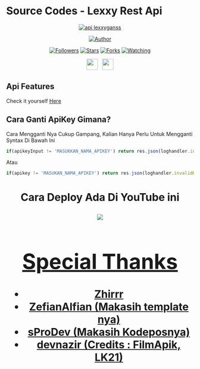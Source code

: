 
 
# Source Codes - Lexxy Rest Api
<p align="center">
<a href="#"><img title="api lexxyganss" src="https://img.shields.io/badge/zeeoneofc Api-blue?colorA=%23ff0000&colorB=%23017e40&style=for-the-badge"></a>
</p>
<p align="center">
<a href="https://github.com/zeeoneofc"><img title="Author" src="https://img.shields.io/badge/Author-Lexxy-orange.svg?style=for-the-badge&logo=github"></a>
</p>
<p align="center">
<a href="https://github.com/lexxygans/followers"><img title="Followers" src="https://img.shields.io/github/followers/lexxygans?color=red&style=flat-square"></a>
<a href="https://github.com/lexxygans/api-lexxygans/stargazers/"><img title="Stars" src="https://img.shields.io/github/stars/lexxygans/api-lexxygans?color=blue&style=flat-square"></a>
<a href="https://github.com/lexxygans/api-lexxygans/network/members"><img title="Forks" src="https://img.shields.io/github/forks/lexxygans/api-lexxygans?color=red&style=flat-square"></a>
<a href="https://github.com/lexxygans/api-lexxygans/watchers"><img title="Watching" src="https://img.shields.io/github/watchers/lexxygans/api-lexxygans?label=Watchers&color=blue&style=flat-square"></a>
</p>
<p align='center'>
   <a href="https://wa.me/6282279915237"><img height="30" src="https://c.top4top.io/p_1837yybbf0.jpeg"></a>&nbsp;&nbsp;
   <a href="https://instagram.com/ff.lexxy._"><img height="30" src="https://raw.githubusercontent.com/TobyG74/TobyG74/main/instagram.jpg"></a>
</P>

## Api Features
Check it yourself [Here](https://api-zeeoneofc.herokuapp.com)


## Cara Ganti ApiKey Gimana?
Cara Mengganti Nya Cukup Gampang, Kalian Hanya Perlu Untuk Mengganti Syntax Di Bawah Ini
```js
if(apikeyInput != 'MASUKKAN_NAMA_APIKEY') return res.json(loghandler.invalidKey)
```
Atau

```js
if(apikey != 'MASUKAN_NAMA_APIKEY') return res.json(loghandler.invalidKey)
```
<h1 align="center"> Cara Deploy Ada Di YouTube ini
<p align="center">
  <a href="https://youtu.be/TyNPsf_x0qE"><img src="https://img.shields.io/badge/-Youtube-red?style=flat-square&logo=youtube" /> <br>
  
</p>


# Special Thanks
- Zhirrr
- ZefianAlfian (Makasih template nya)
- sProDev (Makasih Kodeposnya)
- devnazir (Credits : FilmApik, LK21)
